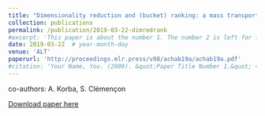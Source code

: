 ```yaml
---
title: "Dimensionality reduction and (bucket) ranking: a mass transportation approach"
collection: publications
permalink: /publication/2019-03-22-dimredrank
#excerpt: 'This paper is about the number 1. The number 2 is left for future work.'
date: 2019-03-22  # year-month-day
venue: 'ALT'
paperurl: 'http://proceedings.mlr.press/v98/achab19a/achab19a.pdf'
#citation: 'Your Name, You. (2009). &quot;Paper Title Number 1.&quot; <i>Journal 1</i>. 1(1).'
---
```

co-authors: A. Korba, S. Clémençon

[Download paper here](http://proceedings.mlr.press/v98/achab19a/achab19a.pdf)
